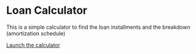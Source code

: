 # Loan Calculator

This is a simple calculator to find the loan installments and the breakdown (amortization schedule)

[Launch the calculator](https://dineshjweerakkody.github.io/loan-calculator/)
